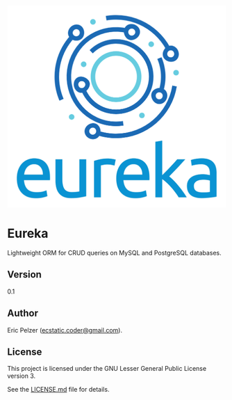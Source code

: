 ![](https://github.com/senselogic/EUREKA/blob/master/LOGO/eureka.png)

# Eureka

Lightweight ORM for CRUD queries on MySQL and PostgreSQL databases.

## Version

0.1

## Author

Eric Pelzer (ecstatic.coder@gmail.com).

## License

This project is licensed under the GNU Lesser General Public License version 3.

See the [LICENSE.md](LICENSE.md) file for details.

